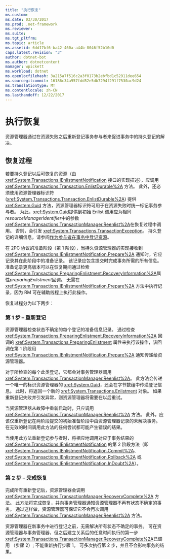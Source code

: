 ```yaml
---
title: "执行恢复"
ms.custom: 
ms.date: 03/30/2017
ms.prod: .net-framework
ms.reviewer: 
ms.suite: 
ms.tgt_pltfrm: 
ms.topic: article
ms.assetid: 6dd17bf6-ba42-460a-a44b-8046f52b10d0
caps.latest.revision: "3"
author: dotnet-bot
ms.author: dotnetcontent
manager: wpickett
ms.workload: dotnet
ms.openlocfilehash: 3a215a7f516c2a3f0173b2ebfbd1c52911dee654
ms.sourcegitcommit: 16186c34a957fdd52e5db7294f291f7530ac9d24
ms.translationtype: MT
ms.contentlocale: zh-CN
ms.lasthandoff: 12/22/2017
---
```

# <a name="performing-recovery"></a>执行恢复
资源管理器通过在资源失败之后重新登记事务参与者来促进事务中的持久登记的解决。  
  
## <a name="the-recovery-process"></a>恢复过程  
 若要持久登记以后可恢复的资源（由 <xref:System.Transactions.IEnlistmentNotification> 接口的实现描述），应调用 <xref:System.Transactions.Transaction.EnlistDurable%2A> 方法。 此外，还必须使用资源管理器标识符 (<xref:System.Transactions.Transaction.EnlistDurable%2A>) 提供 <xref:System.Guid> 方法，资源管理器标识符可用于在资源失败时统一标记事务参与者。 为此，<xref:System.Guid>提供到初始 Enlist 调用应为相同*resourceManagerIdentifier*中的参数<xref:System.Transactions.TransactionManager.Reenlist%2A>在恢复过程中调用。 否则，会引发 <xref:System.Transactions.TransactionException>。 持久登记的详细信息，请参阅[作为参与者在事务中登记资源](../../../../docs/framework/data/transactions/enlisting-resources-as-participants-in-a-transaction.md)。  
  
 在 2PC 协议的准备阶段（第 1 阶段），当持久资源管理器的实现接收到 <xref:System.Transactions.IEnlistmentNotification.Prepare%2A> 通知时，它应记录其在此阶段中的准备记录。 该记录应包含提交时完成事务所需的所有信息。 准备记录更高版本可以在恢复期间通过检索<xref:System.Transactions.PreparingEnlistment.RecoveryInformation%2A>属性*preparingEnlistment*回调。 无需在 <xref:System.Transactions.IEnlistmentNotification.Prepare%2A> 方法中执行记录，因为 RM 可在辅助线程上执行此操作。  
  
 恢复过程分为以下两步：  
  
### <a name="step-1---reenlist"></a>第 1 步 – 重新登记  
 资源管理器检查状态不确定的每个登记的准备信息记录。 通过检查 <xref:System.Transactions.PreparingEnlistment.RecoveryInformation%2A> 回调的 <xref:System.Transactions.PreparingEnlistment> 属性来执行该操作，该回调在第 1 阶段用 <xref:System.Transactions.IEnlistmentNotification.Prepare%2A> 通知传递给资源管理器。  
  
 对于所检查的每个此类登记，它都会对事务管理器调用 <xref:System.Transactions.TransactionManager.Reenlist%2A>。 此方法会传递一个唯一的标识资源管理器的 <xref:System.Guid>，还会在字节数组中传递登记信息。 此时，将返回一个新的 <xref:System.Transactions.Enlistment> 对象。 如果重新登记失败并引发异常，则资源管理器将需要在以后重试。  
  
 当资源管理器从故障中重新启动时，只应调用 <xref:System.Transactions.TransactionManager.Reenlist%2A> 方法。 此外，应该仅重新登记在两阶段提交的初始准备阶段中由资源管理器记录的未解决事务。 在无效的时间调用此方法的任何尝试都可能产生错误的结果。  
  
 当使用此方法重新登记参与者时，将相应地调用对应于事务结果的 <xref:System.Transactions.IEnlistmentNotification> 的第 2 阶段方法（即 <xref:System.Transactions.IEnlistmentNotification.Commit%2A>、<xref:System.Transactions.IEnlistmentNotification.Rollback%2A> 或 <xref:System.Transactions.IEnlistmentNotification.InDoubt%2A>）。  
  
### <a name="step-2---completing-the-recovery"></a>第 2 步 – 完成恢复  
 完成所有重新登记后，资源管理器会调用 <xref:System.Transactions.TransactionManager.RecoveryComplete%2A> 方法。 此方法将完成恢复，并向事务管理器通知资源管理器不再有状态不确定的事务。 通过这样做，资源管理器可保证它不会再次调用 <xref:System.Transactions.TransactionManager.Reenlist%2A> 方法。  
  
 资源管理器在新事务中进行登记之前，无需解决所有状态不确定的事务。 可在资源管理器与事务管理器，但之后建立关系后的任意时间执行的第一步<xref:System.Transactions.TransactionManager.RecoveryComplete%2A>已调用 （步骤 2）; 不能重新执行步骤 1。 可多次执行第 2 步，并且不会影响事务的结果。
